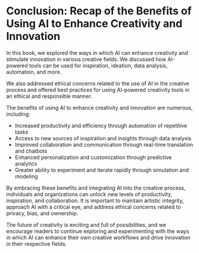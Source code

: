 Conclusion: Recap of the Benefits of Using AI to Enhance Creativity and Innovation
==================================================================================

In this book, we explored the ways in which AI can enhance creativity and stimulate innovation in various creative fields. We discussed how AI-powered tools can be used for inspiration, ideation, data analysis, automation, and more.

We also addressed ethical concerns related to the use of AI in the creative process and offered best practices for using AI-powered creativity tools in an ethical and responsible manner.

The benefits of using AI to enhance creativity and innovation are numerous, including:

* Increased productivity and efficiency through automation of repetitive tasks
* Access to new sources of inspiration and insights through data analysis
* Improved collaboration and communication through real-time translation and chatbots
* Enhanced personalization and customization through predictive analytics
* Greater ability to experiment and iterate rapidly through simulation and modeling

By embracing these benefits and integrating AI into the creative process, individuals and organizations can unlock new levels of productivity, inspiration, and collaboration. It is important to maintain artistic integrity, approach AI with a critical eye, and address ethical concerns related to privacy, bias, and ownership.

The future of creativity is exciting and full of possibilities, and we encourage readers to continue exploring and experimenting with the ways in which AI can enhance their own creative workflows and drive innovation in their respective fields.
